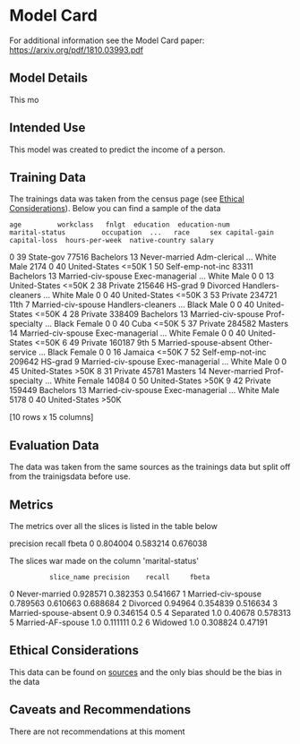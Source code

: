 


# Model Card

For additional information see the Model Card paper: https://arxiv.org/pdf/1810.03993.pdf

## Model Details

This mo

## Intended Use

This model was created to predict the income of a person.

## Training Data

The trainings data was taken from the census page (see [Ethical Considerations](#Ethical-Considerations)). Below you can find a sample of the data

    age         workclass   fnlgt  education  education-num         marital-status         occupation  ...   race     sex capital-gain  capital-loss  hours-per-week  native-country salary
0   39         State-gov   77516  Bachelors             13          Never-married       Adm-clerical  ...  White    Male         2174             0              40   United-States  <=50K
1   50  Self-emp-not-inc   83311  Bachelors             13     Married-civ-spouse    Exec-managerial  ...  White    Male            0             0              13   United-States  <=50K
2   38           Private  215646    HS-grad              9               Divorced  Handlers-cleaners  ...  White    Male            0             0              40   United-States  <=50K
3   53           Private  234721       11th              7     Married-civ-spouse  Handlers-cleaners  ...  Black    Male            0             0              40   United-States  <=50K
4   28           Private  338409  Bachelors             13     Married-civ-spouse     Prof-specialty  ...  Black  Female            0             0              40            Cuba  <=50K
5   37           Private  284582    Masters             14     Married-civ-spouse    Exec-managerial  ...  White  Female            0             0              40   United-States  <=50K
6   49           Private  160187        9th              5  Married-spouse-absent      Other-service  ...  Black  Female            0             0              16         Jamaica  <=50K
7   52  Self-emp-not-inc  209642    HS-grad              9     Married-civ-spouse    Exec-managerial  ...  White    Male            0             0              45   United-States   >50K
8   31           Private   45781    Masters             14          Never-married     Prof-specialty  ...  White  Female        14084             0              50   United-States   >50K
9   42           Private  159449  Bachelors             13     Married-civ-spouse    Exec-managerial  ...  White    Male         5178             0              40   United-States   >50K

[10 rows x 15 columns]

## Evaluation Data

The data was taken from the same sources as the trainings data but split off from the trainigsdata before use.

## Metrics

The metrics over all the slices is listed in the table below

   precision    recall     fbeta
0   0.804004  0.583214  0.676038

The slices war made on the column 'marital-status'

              slice_name precision    recall     fbeta
0          Never-married  0.928571  0.382353  0.541667
1     Married-civ-spouse  0.789563  0.610663  0.688684
2               Divorced   0.94964  0.354839  0.516634
3  Married-spouse-absent       0.9  0.346154       0.5
4              Separated       1.0   0.40678  0.578313
5      Married-AF-spouse       1.0  0.111111       0.2
6                Widowed       1.0  0.308824   0.47191



## Ethical Considerations

This data can be found on [sources](https://archive.ics.uci.edu/ml/datasets/census+income) and the only bias should be the bias in the data

## Caveats and Recommendations

There are not recommendations at this moment
